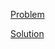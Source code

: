 [Problem](https://leetcode.com/problems/number-of-closed-islands)

[Solution](https://leetcode.com/problems/number-of-closed-islands/solutions/3387878/1254-number-of-closed-islands-simple-solution)
